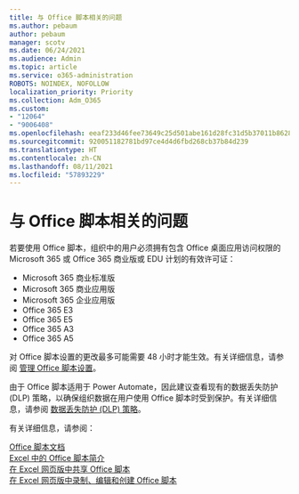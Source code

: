 ```yaml
---
title: 与 Office 脚本相关的问题
ms.author: pebaum
author: pebaum
manager: scotv
ms.date: 06/24/2021
ms.audience: Admin
ms.topic: article
ms.service: o365-administration
ROBOTS: NOINDEX, NOFOLLOW
localization_priority: Priority
ms.collection: Adm_O365
ms.custom:
- "12064"
- "9006408"
ms.openlocfilehash: eeaf233d46fee73649c25d501abe161d28fc31d5b37011b862876f6fd34f0140
ms.sourcegitcommit: 920051182781bd97ce4d4d6fbd268cb37b84d239
ms.translationtype: HT
ms.contentlocale: zh-CN
ms.lasthandoff: 08/11/2021
ms.locfileid: "57893229"
---
```

# <a name="issues-related-to-office-scripts"></a>与 Office 脚本相关的问题

若要使用 Office 脚本，组织中的用户必须拥有包含 Office 桌面应用访问权限的 Microsoft 365 或 Office 365 商业版或 EDU 计划的有效许可证：

- Microsoft 365 商业标准版
- Microsoft 365 商业应用版
- Microsoft 365 企业应用版
- Office 365 E3
- Office 365 E5
- Office 365 A3
- Office 365 A5

对 Office 脚本设置的更改最多可能需要 48 小时才能生效。有关详细信息，请参阅 [管理 Office 脚本设置](https://docs.microsoft.com/microsoft-365/admin/manage/manage-office-scripts-settings)。

由于 Office 脚本适用于 Power Automate，因此建议查看现有的数据丢失防护 (DLP) 策略，以确保组织数据在用户使用 Office 脚本时受到保护。有关详细信息，请参阅 [数据丢失防护 (DLP) 策略](https://docs.microsoft.com/power-automate/prevent-data-loss)。

有关详细信息，请参阅：

[Office 脚本文档](https://docs.microsoft.com/office/dev/scripts/)<br/>
[Excel 中的 Office 脚本简介](https://support.microsoft.com/office/introduction-to-office-scripts-in-excel-9fbe283d-adb8-4f13-a75b-a81c6baf163a)<br/>
[在 Excel 网页版中共享 Office 脚本](https://support.microsoft.com/office/sharing-office-scripts-in-excel-for-the-web-226eddbc-3a44-4540-acfe-fccda3d1122b)<br/>
[在 Excel 网页版中录制、编辑和创建 Office 脚本](https://docs.microsoft.com/office/dev/scripts/tutorials/excel-tutorial)